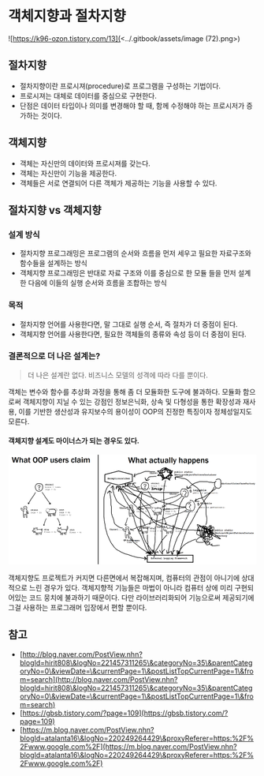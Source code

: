 # 객체지향과 절차지향

![https://k96-ozon.tistory.com/13](<../.gitbook/assets/image (72).png>)

## 절차지향

* 절차지향이란 프로시져(procedure)로 프로그램을 구성하는 기법이다.
* 프로시져는 대체로 데이터를 중심으로 구현한다.
* 단점은 데이터 타입이나 의미를 변경해야 할 때, 함께 수정해야 하는 프로시저가 증가하는 것이다.

## 객체지향

* 객체는 자신만의 데이터와 프로시져를 갖는다.
* 객체는 자신만이 기능을 제공한다.
* 객체들은 서로 연결되어 다른 객체가 제공하는 기능을 사용할 수 있다.

## 절차지향 vs 객체지향

### 설계 방식

* 절차지향 프로그래밍은 프로그램의 순서와 흐름을 먼저 세우고 필요한 자료구조와 함수들을 설계하는 방식
* 객체지향 프로그래밍은 반대로 자료 구조와 이를 중심으로 한 모듈 들을 먼저 설계한 다음에 이들의 실행 순서와 흐름을 조합하는 방식

### 목적

* 절차지향 언어를 사용한다면, 말 그대로 실행 순서, 즉 절차가 더 중점이 된다.
* 객체지향 언어를 사용한다면, 필요한 객체들의 종류와 속성 등이 더 중점이 된다.

### 결론적으로 더 나은 설계는?

> 더 나은 설계란 없다. 비즈니스 모델의 성격에 따라 다를 뿐이다.

객체는 변수와 함수를 추상화 과정을 통해 좀 더 모듈화한 도구에 불과하다. 모듈화 함으로써 객체지향이 지닐 수 있는 강점인 정보은닉화, 상속 및 다형성을 통한 확장성과 재사용, 이를 기반한 생산성과 유지보수의 용이성이 OOP의 진정한 특징이자 정체성일지도 모른다.

#### 객체지향 설계도 마이너스가 되는 경우도 있다.

![](<../.gitbook/assets/image (70).png>)

객체지향도 프로젝트가 커지면 다른면에서 복잡해지며, 컴퓨터의 관점이 아니기에 상대적으로 느린 경우가 있다. 객체지향적 기능들은 마법이 아니라 컴퓨터 상에 미리 구현되어있는 코드 뭉치에 불과하기 때문이다. 다만 라이브러리화되어 기능으로써 제공되기에 그걸 사용하는 프로그래머 입장에서 편할 뿐이다.

## 참고

* [http://blog.naver.com/PostView.nhn?blogId=hirit808\&logNo=221457311265\&categoryNo=35\&parentCategoryNo=0\&viewDate=\&currentPage=1\&postListTopCurrentPage=1\&from=search](http://blog.naver.com/PostView.nhn?blogId=hirit808\&logNo=221457311265\&categoryNo=35\&parentCategoryNo=0\&viewDate=\&currentPage=1\&postListTopCurrentPage=1\&from=search)
* [https://gbsb.tistory.com/?page=109](https://gbsb.tistory.com/?page=109)
* [https://m.blog.naver.com/PostView.nhn?blogId=atalanta16\&logNo=220249264429\&proxyReferer=https:%2F%2Fwww.google.com%2F](https://m.blog.naver.com/PostView.nhn?blogId=atalanta16\&logNo=220249264429\&proxyReferer=https:%2F%2Fwww.google.com%2F)
